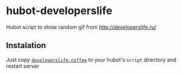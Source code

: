 hubot-developerslife
====================

Hubot script to show random gif from http://developerslife.ru/

## Instalation

Just copy [`developerslife.coffee`](https://github.com/EvilFaeton/hubot-developerslife/raw/master/src/scripts/developerslife.coffee) to your hubot's `script` directory and restart server


